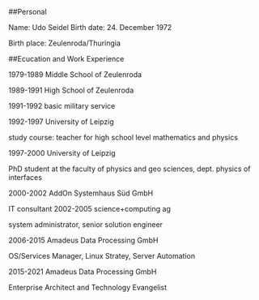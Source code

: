 ##Personal	

Name:	Udo Seidel
Birth date:	24. December 1972

Birth place:	Zeulenroda/Thuringia

##Ecucation and Work Experience

1979-1989	Middle School of Zeulenroda

1989-1991	High School of Zeulenroda

1991-1992	basic military service

1992-1997	University of Leipzig

study course: teacher for high school level mathematics and physics

1997-2000	University of Leipzig

PhD student at the faculty of physics and geo sciences, dept. physics of interfaces

2000-2002	AddOn Systemhaus Süd GmbH

IT consultant
2002-2005	science+computing ag

system administrator, senior solution engineer

2006-2015	Amadeus Data Processing GmbH

OS/Services Manager, Linux Stratey, Server Automation

2015-2021 Amadeus Data Processing GmbH

Enterprise Architect and Technology Evangelist
